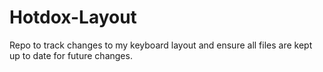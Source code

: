 # Hotdox-Layout
Repo to track changes to my keyboard layout and ensure all files are kept up to date for future changes.
